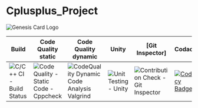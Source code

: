 # Cplusplus_Project
![Genesis Card Logo](https://user-images.githubusercontent.com/80387015/132115843-247799ce-715c-471a-a61f-d27f03f01634.png)

|Build |Code Quality static|Code Quality dynamic| Unity |[Git Inspector]| Codacy| Code Coverage |
|------|-------------------|--------------------|-------|---------------|-------|---------------|
|![C/C++ CI - Build Status]()|![Code Quality - Static Code - Cppcheck]()|![CodeQuality Dynamic Code Analysis Valgrind]()|![Unit Testing - Unity]()|![Contribution Check - Git Inspector]()|[![Codacy Badge](https://app.codacy.com/project/badge/Grade/8fb429a8f2244fb580df1d0b049a83ec)](https://www.codacy.com/gh/Rahul-S-Iyer/Cplusplus_Projects/dashboard?utm_source=github.com&amp;utm_medium=referral&amp;utm_content=Rahul-S-Iyer/Cplusplus_Projects&amp;utm_campaign=Badge_Grade)|![CI-Coverage]()|
